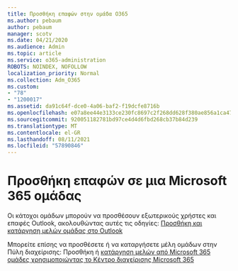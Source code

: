 ```yaml
---
title: Προσθήκη επαφών στην ομάδα O365
ms.author: pebaum
author: pebaum
manager: scotv
ms.date: 04/21/2020
ms.audience: Admin
ms.topic: article
ms.service: o365-administration
ROBOTS: NOINDEX, NOFOLLOW
localization_priority: Normal
ms.collection: Adm_O365
ms.custom:
- "78"
- "1200017"
ms.assetid: da91c64f-dce0-4a06-baf2-f19dcfe8716b
ms.openlocfilehash: e07a8ee44e3133ce230fc8697c2f268dd628f380ae856a1ca479d6da7bde7e4b
ms.sourcegitcommit: 920051182781bd97ce4d4d6fbd268cb37b84d239
ms.translationtype: MT
ms.contentlocale: el-GR
ms.lasthandoff: 08/11/2021
ms.locfileid: "57890846"
---
```

# <a name="add-contacts-to-a-microsoft-365-group"></a>Προσθήκη επαφών σε μια Microsoft 365 ομάδας

Οι κάτοχοι ομάδων μπορούν να προσθέσουν εξωτερικούς χρήστες και επαφές Outlook, ακολουθώντας αυτές τις οδηγίες: [Προσθήκη και κατάργηση μελών ομάδας στο Outlook](https://support.office.com/article/3b650f4a-5c9b-4f94-a1bb-0cca4b1091de?wt.mc_id=add_contacts_group.aspx)
  
Μπορείτε επίσης να προσθέσετε ή να καταργήσετε μέλη ομάδων στην Πύλη διαχείρισης: Προσθήκη ή [κατάργηση μελών από Microsoft 365 ομάδες χρησιμοποιώντας το Κέντρο διαχείρισης Microsoft 365](https://docs.microsoft.com/microsoft-365/admin/create-groups/add-or-remove-members-from-groups)